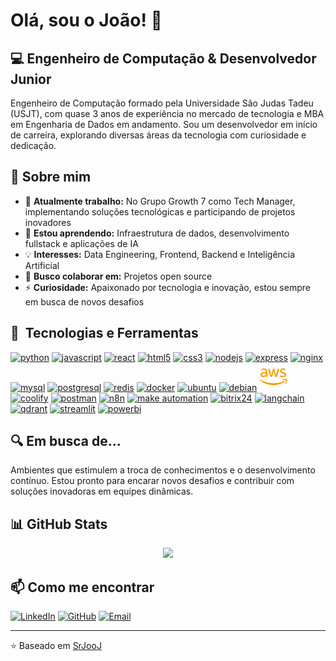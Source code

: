 # Olá, sou o João! 👋

## 💻 Engenheiro de Computação & Desenvolvedor Junior

Engenheiro de Computação formado pela Universidade São Judas Tadeu (USJT), com quase 3 anos de experiência no mercado de tecnologia e MBA em Engenharia de Dados em andamento. Sou um desenvolvedor em início de carreira, explorando diversas áreas da tecnologia com curiosidade e dedicação.

## 🚀 Sobre mim

- 🔭 **Atualmente trabalho:** No Grupo Growth 7 como Tech Manager, implementando soluções tecnológicas e participando de projetos inovadores
- 🌱 **Estou aprendendo:** Infraestrutura de dados, desenvolvimento fullstack e aplicações de IA
- 💡 **Interesses:** Data Engineering, Frontend, Backend e Inteligência Artificial
- 🤝 **Busco colaborar em:** Projetos open source
- ⚡ **Curiosidade:** Apaixonado por tecnologia e inovação, estou sempre em busca de novos desafios

<h2> 🚀 &nbsp;Tecnologias e Ferramentas</h2>

<p align="left">
  <a href="https://www.python.org/" target="_blank"><img src="https://cdn.jsdelivr.net/gh/devicons/devicon/icons/python/python-original.svg" alt="python" width="45" height="45"/></a>
  <a href="https://developer.mozilla.org/en-US/docs/Web/JavaScript" target="_blank"><img src="https://cdn.jsdelivr.net/gh/devicons/devicon/icons/javascript/javascript-original.svg" alt="javascript" width="45" height="45"/></a>
  <a href="https://reactjs.org/" target="_blank"><img src="https://cdn.jsdelivr.net/gh/devicons/devicon/icons/react/react-original.svg" alt="react" width="45" height="45"/></a>
  <a href="https://developer.mozilla.org/en-US/docs/Web/HTML" target="_blank"><img src="https://cdn.jsdelivr.net/gh/devicons/devicon/icons/html5/html5-original.svg" alt="html5" width="45" height="45"/></a>
  <a href="https://developer.mozilla.org/en-US/docs/Web/CSS" target="_blank"><img src="https://cdn.jsdelivr.net/gh/devicons/devicon/icons/css3/css3-original.svg" alt="css3" width="45" height="45"/></a>
  <a href="https://nodejs.org/" target="_blank"><img src="https://cdn.jsdelivr.net/gh/devicons/devicon/icons/nodejs/nodejs-plain-wordmark.svg" alt="nodejs" width="55" height="55"/></a>
  <a href="https://expressjs.com/" target="_blank"><img src="https://img.icons8.com/officel/80/express-js.png" alt="express" width="45" height="45"/></a>
  <a href="https://nginx.org/" target="_blank"><img src="https://cdn.jsdelivr.net/gh/devicons/devicon/icons/nginx/nginx-original.svg" alt="nginx" width="45" height="45"/></a>
  <a href="https://www.mysql.com/" target="_blank"><img src="https://cdn.jsdelivr.net/gh/devicons/devicon/icons/mysql/mysql-original.svg" alt="mysql" width="45" height="45"/></a>
  <a href="https://www.postgresql.org/" target="_blank"><img src="https://cdn.jsdelivr.net/gh/devicons/devicon/icons/postgresql/postgresql-original.svg" alt="postgresql" width="45" height="45"/></a>
  <a href="https://redis.io/" target="_blank"><img src="https://cdn.jsdelivr.net/gh/devicons/devicon/icons/redis/redis-original.svg" alt="redis" width="45" height="45"/></a>
  <a href="https://www.docker.com/" target="_blank"><img src="https://cdn.jsdelivr.net/gh/devicons/devicon/icons/docker/docker-original.svg" alt="docker" width="45" height="45"/></a>
  <a href="https://ubuntu.com/" target="_blank"><img src="https://cdn.worldvectorlogo.com/logos/ubuntu-4.svg" alt="ubuntu" width="45" height="45"/></a>
  <a href="https://www.debian.org/" target="_blank"><img src="https://cdn.jsdelivr.net/gh/devicons/devicon/icons/debian/debian-original.svg" alt="debian" width="45" height="45"/></a>
  <a href="https://aws.amazon.com/" target="_blank"><img src="https://raw.githubusercontent.com/devicons/devicon/master/icons/amazonwebservices/amazonwebservices-plain-wordmark.svg" alt="aws" width="45" height="45"/></a>
  <a href="https://coolify.io/" target="_blank"><img src="https://coolify.io/favicon.ico" alt="coolify" width="45" height="45"/></a>
  <a href="https://www.postman.com/" target="_blank"><img src="https://www.svgrepo.com/show/354202/postman-icon.svg" alt="postman" width="45" height="45"/></a>
  <a href="https://n8n.io/" target="_blank"><img src="https://avatars.githubusercontent.com/u/45487711" alt="n8n" width="45" height="45"/></a>
  <a href="https://www.make.com/en" target="_blank"><img src="https://www.make.com/favicon.ico" alt="make automation" width="45" height="45"/></a>
  <a href="https://www.bitrix24.com/" target="_blank"><img src="https://www.bitrix24.com/favicon.ico" alt="bitrix24" width="45" height="45"/></a>
  <a href="https://www.langchain.com/" target="_blank"><img src="https://raw.githubusercontent.com/langchain-ai/.github/main/profile/logo-light.svg#gh-dark-mode-only" alt="langchain" width="45" height="45"/></a> 
  <a href="https://qdrant.tech/" target="_blank"><img src="https://qdrant.tech/images/favicon.ico" alt="qdrant" width="45" height="45"/></a>
  <a href="https://streamlit.io/" target="_blank"><img src="https://streamlit.io/images/brand/streamlit-mark-color.svg" alt="streamlit" width="45" height="45"/></a>
  <a href="https://powerbi.microsoft.com/" target="_blank"><img src="https://raw.githubusercontent.com/microsoft/PowerBI-Icons/main/SVG/Power-BI.svg" alt="powerbi" width="45" height="45"/></a>
</p>

## 🔍 Em busca de...

Ambientes que estimulem a troca de conhecimentos e o desenvolvimento contínuo. Estou pronto para encarar novos desafios e contribuir com soluções inovadoras em equipes dinâmicas.

## 📊 GitHub Stats

<div align="center">
  <a href="https://github.com/SrJooJ">
    <img height="180em" src="https://github-readme-stats.vercel.app/api?username=SrJooJ&show_icons=true&theme=dracula&include_all_commits=true&count_private=true"/>
  </a>
</div>

## 📫 Como me encontrar

[![LinkedIn](https://img.shields.io/badge/-LinkedIn-0077B5?style=for-the-badge&logo=linkedin&logoColor=white)](https://www.linkedin.com/in/joao-cruz-j)
[![GitHub](https://img.shields.io/badge/GitHub-100000?style=for-the-badge&logo=github&logoColor=white)](https://github.com/SrJooJ)
[![Email](https://img.shields.io/badge/Email-D14836?style=for-the-badge&logo=gmail&logoColor=white)](mailto:joao.victor1020@outlook.com)

---

⭐️ Baseado em [SrJooJ](https://github.com/SrJooJ)
